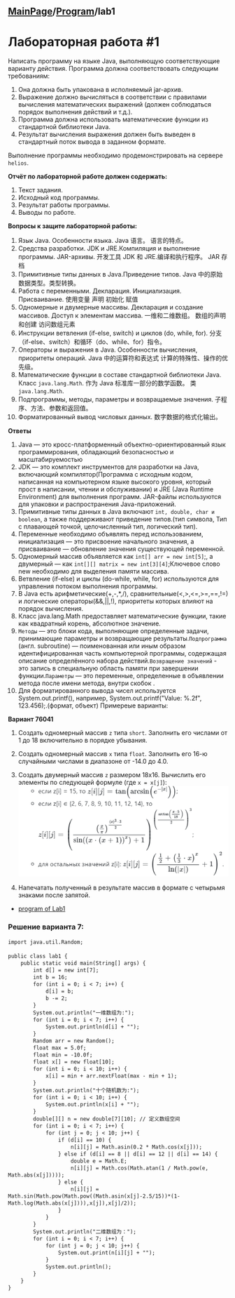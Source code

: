 <head>
  <script src="https://cdn.mathjax.org/mathjax/latest/MathJax.js?config=TeX-AMS-MML_HTMLorMML" type="text/javascript"></script>
  <script type="text/x-mathjax-config">
    MathJax.Hub.Config({
      tex2jax: {
      skipTags: ['script', 'noscript', 'style', 'textarea', 'pre'],
      inlineMath: [['$','$']]
      }
    });
  </script>
</head>

## [MainPage](../READEME.md)/[Program](readme.mdreadme)/lab1
# Лабораторная работа #1

Написать программу на языке Java, выполняющую соответствующие варианту действия. Программа должна соответствовать следующим требованиям:

1. Она должна быть упакована в исполняемый jar-архив.
2. Выражение должно вычисляться в соответствии с правилами вычисления математических выражений (должен соблюдаться порядок выполнения действий и т.д.).
3. Программа должна использовать математические функции из стандартной библиотеки Java.
4. Результат вычисления выражения должен быть выведен в стандартный поток вывода в заданном формате.

Выполнение программы необходимо продемонстрировать на сервере `helios`.

**Отчёт по лабораторной работе должен содержать:**

1. Текст задания.
2. Исходный код программы.
3. Результат работы программы.
4. Выводы по работе.

**Вопросы к защите лабораторной работы:**

1. Язык Java. Особенности языка. Java 语言。 语言的特点。
2. Средства разработки. JDK и JRE.Компиляция и выполнение программы. JAR-архивы. 开发工具 JDK 和 JRE.编译和执行程序。 JAR 存档
3. Примитивные типы данных в Java.Приведение типов. Java 中的原始数据类型。类型转换。
4. Работа с переменными. Декларация. Инициализация. Присваивание. 使用变量 声明 初始化 赋值
5. Одномерные и двумерные массивы. Декларация и создание массивов. Доступ к элементам массива. 一维和二维数组。 数组的声明和创建 访问数组元素
6. Инструкции ветвления (if-else, switch) и циклов (do, while, for). 分支（if-else、switch）和循环（do、while、for）指令。
7. Операторы и выражения в Java. Особенности вычисления, приоритеты операций. Java 中的运算符和表达式 计算的特殊性、操作的优先级。
8. Математические функции в составе стандартной библиотеки Java. Класс `java.lang.Math`. 作为 Java 标准库一部分的数学函数。 类 `java.lang.Math`.
9. Подпрограммы, методы, параметры и возвращаемые значения. 子程序、方法、参数和返回值。
10. Форматированный вывод числовых данных. 数字数据的格式化输出。

**Ответы**
1. Java — это кросс-платформенный объектно-ориентированный язык программирования, обладающий безопасностью и масштабируемостью
2. JDK — это комплект инструментов для разработки на Java, включающий компилятор(Программа с исходным кодом, написанная на компьютерном языке высокого уровня, который прост в написании, чтении и обслуживании) и JRE (Java Runtime Environment) для выполнения программ. JAR-файлы используются для упаковки и распространения Java-приложений.
3. Примитивные типы данных в Java включают `int, double, char и boolean`, а также поддерживают приведение типов.(тип символа, Тип с плавающей точкой, целочисленный тип, логический тип).
4. Переменные необходимо объявлять перед использованием, инициализация — это присвоение начального значения, а присваивание — обновление значения существующей переменной.
5. Одномерный массив объявляется как `int[] arr = new int[5]`;, а двумерный — как `int[][] matrix = new int[3][4]`;Ключевое слово new необходимо для выделения памяти массива.
6. Ветвление (if-else) и циклы (do-while, while, for) используются для управления потоком выполнения программы.
7. В Java есть арифметические(+,-,*,/), сравнительные(<,>,<=,>=,==,!=) и логические операторы(&&,||,!), приоритеты которых влияют на порядок вычисления.
8. Класс java.lang.Math предоставляет математические функции, такие как квадратный корень, абсолютное значение.
9. `Методы` — это блоки кода, выполняющие определенные задачи, принимающие параметры и возвращающие результаты.`Подпрограмма` (англ. subroutine) — поименованная или иным образом идентифицированная часть компьютерной программы, содержащая описание определённого набора действий.`Возвращение значений` - это запись в специальную область памяти при завершении функции.`Параметры` — это переменные, определенные в объявлении метода после имени метода, внутри скобок .
10. Для форматированного вывода чисел используется System.out.printf(), например, System.out.printf("Value: %.2f", 123.456);.(формат, объект)
Примереые варианты:

**Вариант 76041**

1. Создать одномерный массив `z` типа `short`. Заполнить его числами от 1 до 18 включительно в порядке убывания.
2. Создать одномерный массив `x` типа `float`. Заполнить его 16-ю случайными числами в диапазоне от -14.0 до 4.0.
3. Создать двумерный массив `z` размером 18x16. Вычислить его элементы по следующей формуле (где `x = x[j]`):
![](/Programming/variant/lab1.png)  

1. Напечатать полученный в результате массив в формате с четырьмя знаками после запятой.

- [program of Lab1](/Programming/lab/lab1.java)



### Решение варианта 7:
```
import java.util.Random;

public class lab1 {
    public static void main(String[] args) {
        int d[] = new int[7];
        int b = 16;
        for (int i = 0; i < 7; i++) {
            d[i] = b;
            b -= 2;
        }
        System.out.println("一维数组为:");
        for (int i = 0; i < 7; i++) {
            System.out.println(d[i] + "");
        }
        Random arr = new Random();
        float max = 5.0f;
        float min = -10.0f;
        float x[] = new float[10];
        for (int i = 0; i < 10; i++) {
            x[i] = min + arr.nextFloat(max - min + 1);
        }
        System.out.println("十个随机数为:");
        for (int i = 0; i < 10; i++) {
            System.out.println(x[i] + "");
        }
        double[][] n = new double[7][10]; // 定义数组空间
        for (int i = 0; i < 7; i++) {
            for (int j = 0; j < 10; j++) {
                if (d[i] == 10) {
                    n[i][j] = Math.asin(0.2 * Math.cos(x[j]));
                } else if (d[i] == 8 || d[i] == 12 || d[i] == 14) {
                    double e = Math.E;
                    n[i][j] = Math.cos(Math.atan(1 / Math.pow(e, Math.abs(x[j]))));
                } else {
                    n[i][j] = Math.sin(Math.pow(Math.pow((Math.asin(x[j]-2.5/15))*(1-Math.log(Math.abs(x[j]))),x[j]),x[j]/2));
                }
            }
        }
        System.out.println("二维数组为：");
        for (int i = 0; i < 7; i++) {
            for (int j = 0; j < 10; j++) {
                System.out.print(n[i][j] + "");
            }
            System.out.println();
        }
    }
}
```
